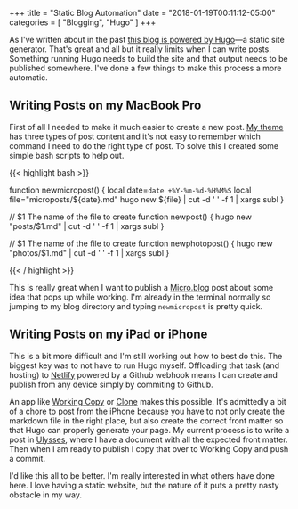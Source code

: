 +++
title = "Static Blog Automation"
date = "2018-01-19T00:11:12-05:00"
categories = [
  "Blogging",
  "Hugo"
]
+++

As I've written about in the past [this blog is powered by Hugo](/posts/goodbye-octopress-hello-hugo/)—a static site generator. That's great and all but it really limits when I can write posts. Something running Hugo needs to build the site and that output needs to be published somewhere. I've done a few things to make this process a more automatic.

<!-- more -->

## Writing Posts on my MacBook Pro

First of all I needed to make it much easier to create a new post. [My theme](https://github.com/jnjosh/internet-weblog) has three types of post content and it's not easy to remember which command I need to do the right type of post. To solve this I created some simple bash scripts to help out. 

{{< highlight bash >}}

function newmicropost() {
    local date=`date +%Y-%m-%d-%H%M%S`
    local file="microposts/${date}.md"
    hugo new ${file} | cut -d ' ' -f 1 | xargs subl 
}

// $1 The name of the file to create
function newpost() {
    hugo new "posts/$1.md" | cut -d ' ' -f 1 | xargs subl
}

// $1 The name of the file to create
function newphotopost() {
	hugo new "photos/$1.md" | cut -d ' ' -f 1 | xargs subl
}

{{< / highlight >}}

This is really great when I want to publish a [Micro.blog](https://micro.blog) post about some idea that pops up while working. I'm already in the terminal normally so jumping to my blog directory and typing `newmicropost` is pretty quick.

## Writing Posts on my iPad or iPhone

This is a bit more difficult and I'm still working out how to best do this. The biggest key was to not have to run Hugo myself. Offloading that task (and hosting) to [Netlify](https://www.netlify.com) powered by a Github webhook means I can create and publish from any device simply by commiting to Github. 

An app like [Working Copy](https://workingcopyapp.com) or [Clone](http://clone.hammockdistrict.com) makes this possible. It's admittedly a bit of a chore to post from the iPhone because you have to not only create the markdown file in the right place, but also create the correct front matter so that Hugo can properly generate your page. My current process is to write a post in [Ulysses](https://ulyssesapp.com), where I have a document with all the expected front matter. Then when I am ready to publish I copy that over to Working Copy and push a commit.

I'd like this all to be better. I'm really interested in what others have done here. I love having a static website, but the nature of it puts a pretty nasty obstacle in my way.
